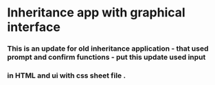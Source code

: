 # Inheritance app with graphical interface 

### This is an update for old inheritance application - that used prompt and confirm functions - put this update used input 
### in HTML and ui with css sheet file . 
